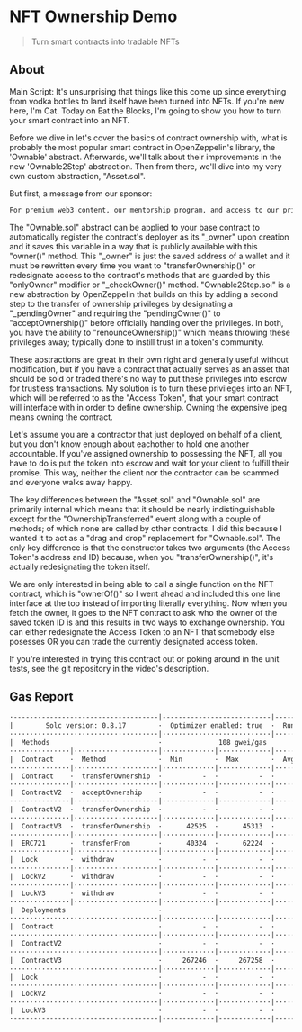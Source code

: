 # NFT Ownership Demo

> Turn smart contracts into tradable NFTs

## About

Main Script:
It's unsurprising that things like this come up since everything from vodka bottles to land itself have been turned into NFTs. If you're new here, I'm Cat. Today on Eat the Blocks, I'm going to show you how to turn your smart contract into an NFT.

Before we dive in let's cover the basics of contract ownership with, what is probably the most popular smart contract in OpenZeppelin's library, the 'Ownable' abstract. Afterwards, we'll talk about their improvements in the new 'Ownable2Step' abstraction. Then from there, we'll dive into my very own custom abstraction, "Asset.sol".

But first, a message from our sponsor:

```txt
For premium web3 content, our mentorship program, and access to our private Discord server, sign up today at eattheblocks.com. We have an excellent selection of free and paid courses exclusively available through our main website. Push the bounds of what you think is possible and become the best developer you can be.
```

The "Ownable.sol" abstract can be applied to your base contract to automatically register the contract's deployer as its "_owner" upon creation and it saves this variable in a way that is publicly available with this "owner()" method. This "_owner" is just the saved address of a wallet and it must be rewritten every time you want to "transferOwnership()" or redesignate access to the contract's methods that are guarded by this "onlyOwner" modifier or "_checkOwner()" method. "Ownable2Step.sol" is a new abstraction by OpenZeppelin that builds on this by adding a second step to the transfer of ownership privileges by designating a "_pendingOwner" and requiring the "pendingOwner()" to "acceptOwnership()" before officially handing over the privileges. In both, you have the ability to "renounceOwnership()" which means throwing these privileges away; typically done to instill trust in a token's community.

These abstractions are great in their own right and generally useful without modification, but if you have a contract that actually serves as an asset that should be sold or traded there's no way to put these privileges into escrow for trustless transactions. My solution is to turn these privileges into an NFT, which will be referred to as the "Access Token", that your smart contract will interface with in order to define ownership. Owning the expensive jpeg means owning the contract.

Let's assume you are a contractor that just deployed on behalf of a client, but you don't know enough about eachother to hold one another accountable. If you've assigned ownership to possessing the NFT, all you have to do is put the token into escrow and wait for your client to fulfill their promise. This way, neither the client nor the contractor can be scammed and everyone walks away happy.

The key differences between the "Asset.sol" and "Ownable.sol" are primarily internal which means that it should be nearly indistinguishable except for the "OwnershipTransferred" event along with a couple of methods; of which none are called by other contracts. I did this because I wanted it to act as a "drag and drop" replacement for "Ownable.sol". The only key difference is that the constructor takes two arguments (the Access Token's address and ID) because, when you "transferOwnership()", it's actually redesignating the token itself.

We are only interested in being able to call a single function on the NFT contract, which is "ownerOf()" so I went ahead and included this one line interface at the top instead of importing literally everything. Now when you fetch the owner, it goes to the NFT contract to ask who the owner of the saved token ID is and this results in two ways to exchange ownership. You can either redesignate the Access Token to an NFT that somebody else posesses OR you can trade the currently designated access token.

If you're interested in trying this contract out or poking around in the unit tests, see the git repository in the video's description.

## Gas Report

```txt
·------------------------------------|---------------------------|-------------|-----------------------------·
|        Solc version: 0.8.17        ·  Optimizer enabled: true  ·  Runs: 200  ·  Block limit: 30000000 gas  │
·····································|···························|·············|······························
|  Methods                           ·              108 gwei/gas               ·       1295.98 usd/eth       │
···············|·····················|·············|·············|·············|···············|··············
|  Contract    ·  Method             ·  Min        ·  Max        ·  Avg        ·  # calls      ·  usd (avg)  │
···············|·····················|·············|·············|·············|···············|··············
|  Contract    ·  transferOwnership  ·          -  ·          -  ·      28552  ·            7  ·       4.00  │
···············|·····················|·············|·············|·············|···············|··············
|  ContractV2  ·  acceptOwnership    ·          -  ·          -  ·      28245  ·            7  ·       3.95  │
···············|·····················|·············|·············|·············|···············|··············
|  ContractV2  ·  transferOwnership  ·          -  ·          -  ·      47778  ·            7  ·       6.69  │
···············|·····················|·············|·············|·············|···············|··············
|  ContractV3  ·  transferOwnership  ·      42525  ·      45313  ·      43454  ·            6  ·       6.08  │
···············|·····················|·············|·············|·············|···············|··············
|  ERC721      ·  transferFrom       ·      40324  ·      62224  ·      45799  ·            4  ·       6.41  │
···············|·····················|·············|·············|·············|···············|··············
|  Lock        ·  withdraw           ·          -  ·          -  ·      33872  ·            7  ·       4.74  │
···············|·····················|·············|·············|·············|···············|··············
|  LockV2      ·  withdraw           ·          -  ·          -  ·      33895  ·            7  ·       4.74  │
···············|·····················|·············|·············|·············|···············|··············
|  LockV3      ·  withdraw           ·          -  ·          -  ·      42945  ·            7  ·       6.01  │
···············|·····················|·············|·············|·············|···············|··············
|  Deployments                       ·                                         ·  % of limit   ·             │
·····································|·············|·············|·············|···············|··············
|  Contract                          ·          -  ·          -  ·     196840  ·        0.7 %  ·      27.55  │
·····································|·············|·············|·············|···············|··············
|  ContractV2                        ·          -  ·          -  ·     242048  ·        0.8 %  ·      33.88  │
·····································|·············|·············|·············|···············|··············
|  ContractV3                        ·     267246  ·     267258  ·     267254  ·        0.9 %  ·      37.41  │
·····································|·············|·············|·············|···············|··············
|  Lock                              ·          -  ·          -  ·     278468  ·        0.9 %  ·      38.98  │
·····································|·············|·············|·············|···············|··············
|  LockV2                            ·          -  ·          -  ·     327144  ·        1.1 %  ·      45.79  │
·····································|·············|·············|·············|···············|··············
|  LockV3                            ·          -  ·          -  ·     349521  ·        1.2 %  ·      48.92  │
·------------------------------------|-------------|-------------|-------------|---------------|-------------·
```